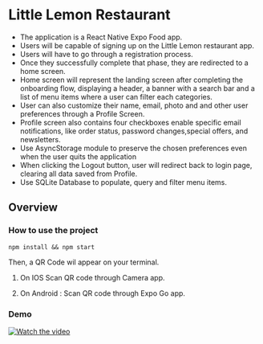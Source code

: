# Little Lemon Restaurant  

- The application is a React Native Expo Food app.
- Users will be capable of signing up on the Little Lemon restaurant app.
- Users will have to go through a registration process.
- Once they successfully complete that phase, they are redirected to a home screen.
- Home screen will represent the landing screen after completing the onboarding flow, displaying a header, a banner with a search bar and a list of menu items where a user can filter each categories.
- User can also customize their name, email, photo and and other user preferences through a Profile Screen.
- Profile screen also contains four checkboxes enable specific email notifications, like order status, password changes,special offers, and newsletters.
- Use AsyncStorage module to preserve the chosen preferences even when the user quits the application
- When clicking the Logout button, user will redirect back to login page, clearing all data saved from Profile.
- Use SQLite Database to populate, query and filter menu items.

## Overview

### How to use the project

```npm install && npm start```

Then, a QR Code wil appear on your terminal.

1. On IOS Scan QR code through Camera app.

2. On Android : Scan QR code through Expo Go app.

### Demo

[![Watch the video](https://github.com/baixianger/LittleLemonRestaruant/blob/main/demo_thumbnail.jpg?raw=true)](https://github.com/baixianger/LittleLemonRestaruant/raw/main/demo.mp4)
